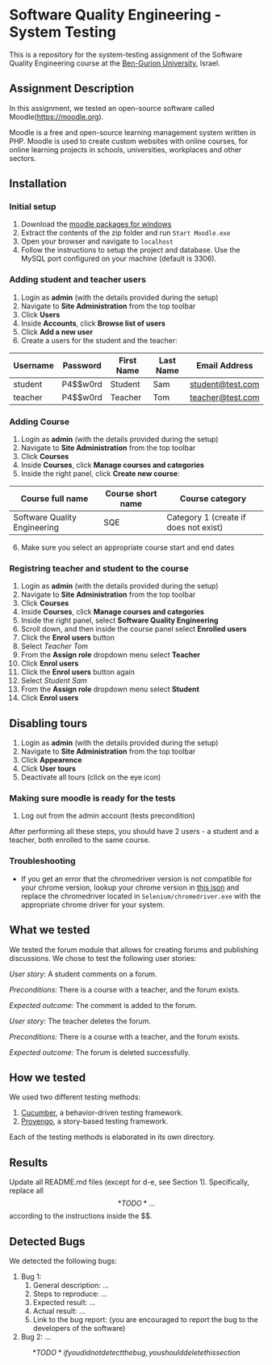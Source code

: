# Software Quality Engineering - System Testing
This is a repository for the system-testing assignment of the Software Quality Engineering course at the [Ben-Gurion University](https://in.bgu.ac.il/), Israel.

## Assignment Description
In this assignment, we tested an open-source software called Moodle(https://moodle.org).

Moodle is a free and open-source learning management system written in PHP.
Moodle is used to create custom websites with online courses, for online learning projects in schools, universities, workplaces and other sectors.

## Installation

### Initial setup
1. Download the [moodle packages for windows](https://download.moodle.org/windows/?utm_source=chatgpt.com)
2. Extract the contents of the zip folder and run `Start Moodle.exe`
3. Open your browser and navigate to `localhost`
4. Follow the instructions to setup the project and database. Use the MySQL port configured on your machine (default is 3306).

### Adding student and teacher users
1. Login as **admin** (with the details provided during the setup)
2. Navigate to **Site Administration** from the top toolbar
3. Click **Users**
4. Inside **Accounts**, click **Browse list of users**
5. Click **Add a new user**
6. Create a users for the student and the teacher:

| Username | Password | First Name | Last Name | Email Address    |
| -------- | -------- | ---------- | --------- | -------------    |
| student  | P4$$w0rd | Student    | Sam       | student@test.com |
| teacher  | P4$$w0rd | Teacher    | Tom       | teacher@test.com |

### Adding Course
1. Login as **admin** (with the details provided during the setup)
2. Navigate to **Site Administration** from the top toolbar
3. Click **Courses**
4. Inside **Courses**, click **Manage courses and categories**
5. Inside the right panel, click **Create new course**:

| Course full name | Course short name | Course category |
| ---------------- | ----------------- | --------------- |
| Software Quality Engineering | SQE | Category 1 (create if does not exist) |

6. Make sure you select an appropriate course start and end dates

### Registring teacher and student to the course
1. Login as **admin** (with the details provided during the setup)
2. Navigate to **Site Administration** from the top toolbar
3. Click **Courses**
4. Inside **Courses**, click **Manage courses and categories**
5. Inside the right panel, select **Software Quality Engineering**
6. Scroll down, and then inside the course panel select **Enrolled users**
7. Click the **Enrol users** button
8. Select *Teacher Tom*
9. From the **Assign role** dropdown menu select **Teacher**
10. Click **Enrol users**
7. Click the **Enrol users** button again
8. Select *Student Sam*
9. From the **Assign role** dropdown menu select **Student**
10. Click **Enrol users**

## Disabling tours
1. Login as **admin** (with the details provided during the setup)
2. Navigate to **Site Administration** from the top toolbar
3. Click **Appearence**
4. Click **User tours**
5. Deactivate all tours (click on the eye icon)

### Making sure moodle is ready for the tests
1. Log out from the admin account (tests precondition)

After performing all these steps, you should have 2 users - a student and a teacher, both enrolled to the same course.

### Troubleshooting

* If you get an error that the chromedriver version is not compatible for your chrome version, lookup your chrome version in [this json](https://googlechromelabs.github.io/chrome-for-testing/known-good-versions-with-downloads.json) and replace the chromedriver located in `Selenium/chromedriver.exe` with the appropriate chrome driver for your system.

## What we tested
We tested the forum module that allows for creating forums and publishing discussions. We chose to test the following user stories: 

*User story:* A student comments on a forum.

*Preconditions:* There is a course with a teacher, and the forum exists.

*Expected outcome:* The comment is added to the forum.

*User story:* The teacher deletes the forum.

*Preconditions:* There is a course with a teacher, and the forum exists.

*Expected outcome:* The forum is deleted successfully.

## How we tested
We used two different testing methods:
1. [Cucumber](https://cucumber.io/), a behavior-driven testing framework.
2. [Provengo](https://provengo.tech/), a story-based testing framework.

Each of the testing methods is elaborated in its own directory. 

## Results
Update all README.md files (except for d-e, see Section 1). Specifically, replace all $$*TODO*…$$ according to the instructions inside the $$.

## Detected Bugs
We detected the following bugs:

1. Bug 1: 
   1. General description: ...
   2. Steps to reproduce: ...
   3. Expected result: ...
   4. Actual result: ...
   5. Link to the bug report: (you are encouraged to report the bug to the developers of the software)
2. Bug 2: ...

$$*TODO* if you did not detect the bug, you should delete this section$$  
